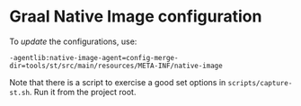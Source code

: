 # Graal Native Image configuration

To _update_ the configurations, use:

```declarative
-agentlib:native-image-agent=config-merge-dir=tools/st/src/main/resources/META-INF/native-image
```

Note that there is a script to exercise a good set options in `scripts/capture-st.sh`. 
Run it from the project root.

